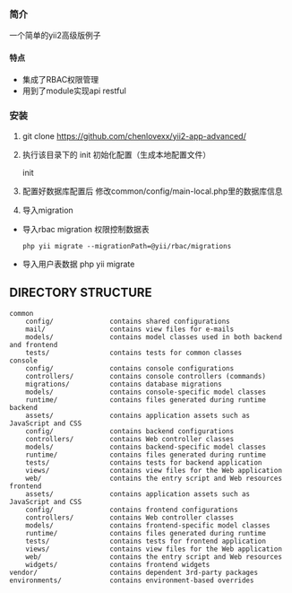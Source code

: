 ### 简介
一个简单的yii2高级版例子
#### 特点
* 集成了RBAC权限管理
* 用到了module实现api restful

### 安装
1. git clone https://github.com/chenlovexx/yii2-app-advanced/
   

2. 执行该目录下的 init 初始化配置（生成本地配置文件）
   
   init 
   
3. 配置好数据库配置后
   修改common/config/main-local.php里的数据库信息

4. 导入migration
  * 导入rbac migration 权限控制数据表
    ```
    php yii migrate --migrationPath=@yii/rbac/migrations
    ``` 
  *  导入用户表数据
     php yii migrate 

DIRECTORY STRUCTURE
-------------------

```
common
    config/              contains shared configurations
    mail/                contains view files for e-mails
    models/              contains model classes used in both backend and frontend
    tests/               contains tests for common classes    
console
    config/              contains console configurations
    controllers/         contains console controllers (commands)
    migrations/          contains database migrations
    models/              contains console-specific model classes
    runtime/             contains files generated during runtime
backend
    assets/              contains application assets such as JavaScript and CSS
    config/              contains backend configurations
    controllers/         contains Web controller classes
    models/              contains backend-specific model classes
    runtime/             contains files generated during runtime
    tests/               contains tests for backend application    
    views/               contains view files for the Web application
    web/                 contains the entry script and Web resources
frontend
    assets/              contains application assets such as JavaScript and CSS
    config/              contains frontend configurations
    controllers/         contains Web controller classes
    models/              contains frontend-specific model classes
    runtime/             contains files generated during runtime
    tests/               contains tests for frontend application
    views/               contains view files for the Web application
    web/                 contains the entry script and Web resources
    widgets/             contains frontend widgets
vendor/                  contains dependent 3rd-party packages
environments/            contains environment-based overrides
```
